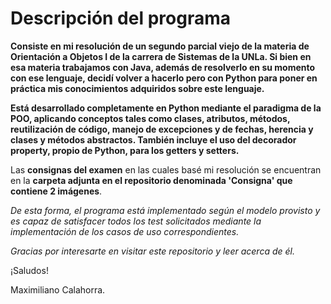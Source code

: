 # Descripción del programa
**Consiste en mi resolución de un segundo parcial viejo de la materia de Orientación a Objetos I de la carrera de Sistemas de la UNLa. Si bien en esa materia trabajamos con Java,
además de resolverlo en su momento con ese lenguaje, decidí volver a hacerlo pero con Python para poner en práctica mis conocimientos adquiridos sobre este lenguaje.**

**Está desarrollado completamente en Python mediante el paradigma de la POO, aplicando conceptos tales como clases, atributos, métodos, reutilización de código, manejo de
excepciones y de fechas, herencia y clases y métodos abstractos. También incluye el uso del decorador property, propio de Python, para los getters y setters.**

Las **consignas del examen** en las cuales basé mi resolución se encuentran en la **carpeta adjunta en el repositorio denominada 'Consigna' que contiene 2 imágenes**.

*De esta forma, el programa está implementado según el modelo provisto y es capaz de satisfacer todos los test solicitados mediante la implementación de los casos de uso correspondientes.*

*Gracias por interesarte en visitar este repositorio y leer acerca de él.*

¡Saludos!

Maximiliano Calahorra.
